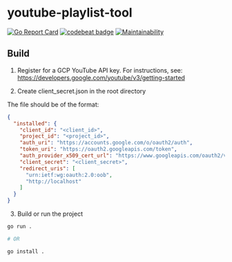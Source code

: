 # youtube-playlist-tool
[![Go Report Card](https://goreportcard.com/badge/github.com/connavar/youtube-playlist-tool)](https://goreportcard.com/report/github.com/connavar/youtube-playlist-tool)
[![codebeat badge](https://codebeat.co/badges/2fe38773-f5dd-4f78-ad97-2a3fee550975)](https://codebeat.co/projects/github-com-connavar-youtube-playlist-tool-main)
[![Maintainability](https://api.codeclimate.com/v1/badges/3cb5f260cb902b420fd3/maintainability)](https://codeclimate.com/github/connavar/youtube-playlist-tool/maintainability)

## Build

1. Register for a GCP YouTube API key. For instructions, see: https://developers.google.com/youtube/v3/getting-started

2. Create client_secret.json in the root directory

The file should be of the format:
```json
{
  "installed": {
    "client_id": "<client_id>",
    "project_id": "<project_id>",
    "auth_uri": "https://accounts.google.com/o/oauth2/auth",
    "token_uri": "https://oauth2.googleapis.com/token",
    "auth_provider_x509_cert_url": "https://www.googleapis.com/oauth2/v1/certs",
    "client_secret": "<client_secret>",
    "redirect_uris": [
      "urn:ietf:wg:oauth:2.0:oob",
      "http://localhost"
    ]
  }
}
```   
3. Build or run the project

```bash
go run .

# OR

go install .
```   